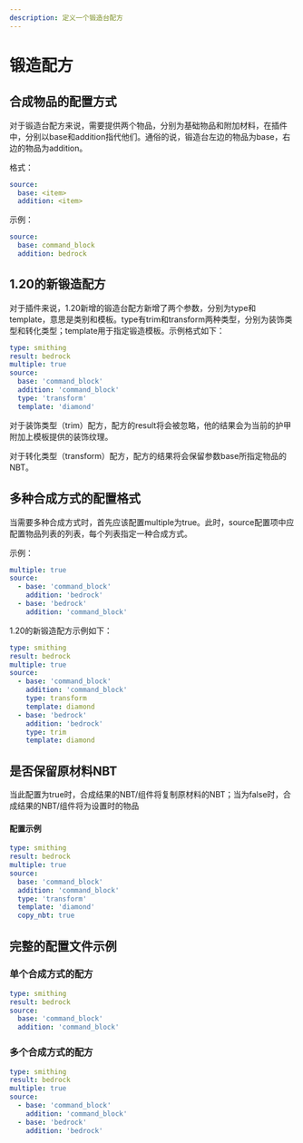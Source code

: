 ```yaml
---
description: 定义一个锻造台配方
---
```


# 锻造配方

## 合成物品的配置方式

对于锻造台配方来说，需要提供两个物品，分别为基础物品和附加材料，在插件中，分别以base和addition指代他们。通俗的说，锻造台左边的物品为base，右边的物品为addition。

格式：

```yaml
source:
  base: <item>
  addition: <item>
```

示例：

```yaml
source:
  base: command_block
  addition: bedrock
```

## 1.20的新锻造配方

对于插件来说，1.20新增的锻造台配方新增了两个参数，分别为type和template，意思是类别和模板。type有trim和transform两种类型，分别为装饰类型和转化类型；template用于指定锻造模板。示例格式如下：

```yaml
type: smithing
result: bedrock
multiple: true
source:
  base: 'command_block'
  addition: 'command_block'
  type: 'transform'
  template: 'diamond'
```

对于装饰类型（trim）配方，配方的result将会被忽略，他的结果会为当前的护甲附加上模板提供的装饰纹理。

对于转化类型（transform）配方，配方的结果将会保留参数base所指定物品的NBT。

## 多种合成方式的配置格式

当需要多种合成方式时，首先应该配置multiple为true。此时，source配置项中应配置物品列表的列表，每个列表指定一种合成方式。

示例：

```yaml
multiple: true
source:
  - base: 'command_block'
    addition: 'bedrock'
  - base: 'bedrock'
    addition: 'command_block'
```

1.20的新锻造配方示例如下：

```yaml
type: smithing
result: bedrock
multiple: true
source:
  - base: 'command_block'
    addition: 'command_block'
    type: transform
    template: diamond
  - base: 'bedrock'
    addition: 'bedrock'
    type: trim
    template: diamond
```

## 是否保留原材料NBT

当此配置为true时，合成结果的NBT/组件将复制原材料的NBT；当为false时，合成结果的NBT/组件将为设置时的物品

#### 配置示例

```yaml
type: smithing
result: bedrock
multiple: true
source:
  base: 'command_block'
  addition: 'command_block'
  type: 'transform'
  template: 'diamond'
  copy_nbt: true
```

## 完整的配置文件示例

### 单个合成方式的配方

```yaml
type: smithing
result: bedrock
source:
  base: 'command_block'
  addition: 'command_block'
```

### 多个合成方式的配方

```yaml
type: smithing
result: bedrock
multiple: true
source:
  - base: 'command_block'
    addition: 'command_block'
  - base: 'bedrock'
    addition: 'bedrock'
```
